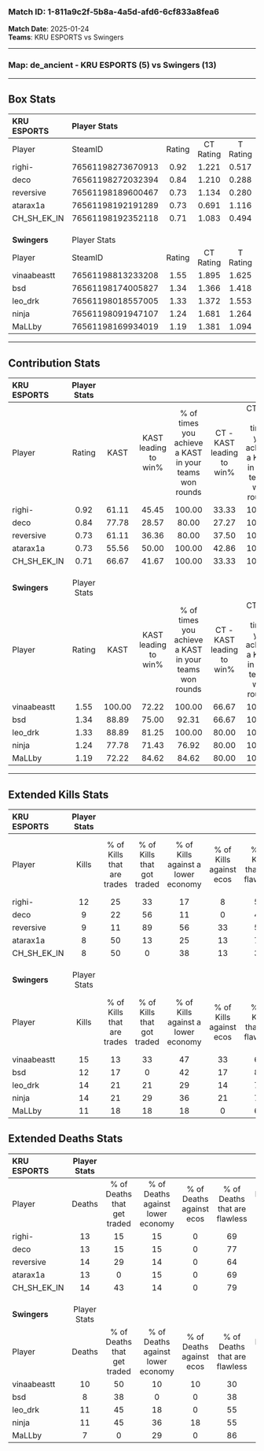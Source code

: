 ### Match ID: 1-811a9c2f-5b8a-4a5d-afd6-6cf833a8fea6  
**Match Date**: 2025-01-24  
**Teams**: KRU ESPORTS vs Swingers  

---  

### **Map**: de_ancient - KRU ESPORTS (5) vs Swingers (13)  
---  

## Box Stats  

| **KRU ESPORTS** | Player Stats      |        |           |          |        |      |       |         |        |      |     |
| :- | :- | :-: | :-: | :-: | :-: | :-: | :-: | :-: | :-: | :-: | :-: |
| Player          | SteamID           | Rating | CT Rating | T Rating |  KAST  | ADR  | Kills | Assists | Deaths | K/D  | HS% |
| righi-          | 76561198273670913 |  0.92  |   1.221   |  0.517   | 61.11  | 68.9 |  12   |    1    |   13   | 0.92 | 50  |
| deco            | 76561198272032394 |  0.84  |   1.210   |  0.288   | 77.78  | 46.5 |   9   |    2    |   13   | 0.69 | 33  |
| reversive       | 76561198189600467 |  0.73  |   1.134   |  0.280   | 61.11  | 59.1 |   9   |    3    |   14   | 0.64 | 33  |
| atarax1a        | 76561198192191289 |  0.73  |   0.691   |  1.116   | 55.56  | 77.8 |   8   |    3    |   13   | 0.62 | 75  |
| CH_SH_EK_IN     | 76561198192352118 |  0.71  |   1.083   |  0.494   | 66.67  | 52.8 |   8   |    4    |   14   | 0.57 | 37  |
|                 |                   |        |           |          |        |      |       |         |        |      |     |
|                 |                   |        |           |          |        |      |       |         |        |      |     |
|                 |                   |        |           |          |        |      |       |         |        |      |     |
| **Swingers**    | Player Stats      |        |           |          |        |      |       |         |        |      |     |
| Player          | SteamID           | Rating | CT Rating | T Rating |  KAST  | ADR  | Kills | Assists | Deaths | K/D  | HS% |
| vinaabeastt     | 76561198813233208 |  1.55  |   1.895   |  1.625   | 100.00 | 86.8 |  15   |   10    |   10   | 1.50 | 26  |
| bsd             | 76561198174005827 |  1.34  |   1.366   |  1.418   | 88.89  | 75.9 |  12   |    8    |   8    | 1.50 | 25  |
| leo_drk         | 76561198018557005 |  1.33  |   1.372   |  1.553   | 88.89  | 78.0 |  14   |    4    |   11   | 1.27 | 64  |
| ninja           | 76561198091947107 |  1.24  |   1.681   |  1.264   | 77.78  | 72.3 |  14   |    6    |   11   | 1.27 | 64  |
| MaLLby          | 76561198169934019 |  1.19  |   1.381   |  1.094   | 72.22  | 78.8 |  11   |    5    |   7    | 1.57 | 54  |
---  

## Contribution Stats  

| **KRU ESPORTS** | Player Stats |        |                      |                                                        |                           |                                                             |                          |                                                            |
| :- | :-: | :-: | :-: | :-: | :-: | :-: | :-: | :-: |
| Player          |    Rating    |  KAST  | KAST leading to win% | % of times you achieve a KAST in your teams won rounds | CT - KAST leading to win% | CT - % of times you achieve a KAST in your teams won rounds | T - KAST leading to win% | T - % of times you achieve a KAST in your teams won rounds |
| righi-          |     0.92     | 61.11  |        45.45         |                         100.00                         |           33.33           |                           100.00                            |          100.00          |                           100.00                           |
| deco            |     0.84     | 77.78  |        28.57         |                         80.00                          |           27.27           |                           100.00                            |          33.33           |                           50.00                            |
| reversive       |     0.73     | 61.11  |        36.36         |                         80.00                          |           37.50           |                           100.00                            |          33.33           |                           50.00                            |
| atarax1a        |     0.73     | 55.56  |        50.00         |                         100.00                         |           42.86           |                           100.00                            |          66.67           |                           100.00                           |
| CH_SH_EK_IN     |     0.71     | 66.67  |        41.67         |                         100.00                         |           33.33           |                           100.00                            |          66.67           |                           100.00                           |
|                 |              |        |                      |                                                        |                           |                                                             |                          |                                                            |
|                 |              |        |                      |                                                        |                           |                                                             |                          |                                                            |
|                 |              |        |                      |                                                        |                           |                                                             |                          |                                                            |
| **Swingers**    | Player Stats |        |                      |                                                        |                           |                                                             |                          |                                                            |
| Player          |    Rating    |  KAST  | KAST leading to win% | % of times you achieve a KAST in your teams won rounds | CT - KAST leading to win% | CT - % of times you achieve a KAST in your teams won rounds | T - KAST leading to win% | T - % of times you achieve a KAST in your teams won rounds |
| vinaabeastt     |     1.55     | 100.00 |        72.22         |                         100.00                         |           66.67           |                           100.00                            |          75.00           |                           100.00                           |
| bsd             |     1.34     | 88.89  |        75.00         |                         92.31                          |           66.67           |                           100.00                            |          80.00           |                           88.89                            |
| leo_drk         |     1.33     | 88.89  |        81.25         |                         100.00                         |           80.00           |                           100.00                            |          81.82           |                           100.00                           |
| ninja           |     1.24     | 77.78  |        71.43         |                         76.92                          |           80.00           |                           100.00                            |          66.67           |                           66.67                            |
| MaLLby          |     1.19     | 72.22  |        84.62         |                         84.62                          |           80.00           |                           100.00                            |          87.50           |                           77.78                            |
---  

## Extended Kills Stats  

| **KRU ESPORTS** | Player Stats |                            |                            |                                    |                         |                              |                                 |                                       |                    |           |
| :- | :-: | :-: | :-: | :-: | :-: | :-: | :-: | :-: | :-: | :-: |
| Player          |    Kills     | % of Kills that are trades | % of Kills that got traded | % of Kills against a lower economy | % of Kills against ecos | % of Kills that are flawless | % of Kills that are close duels | % of Kills that are assisted by flash | Pistol Round Kills | AWP Kills |
| righi-          |      12      |             25             |             33             |                 17                 |            8            |              50              |                0                |                   0                   |         0          |     2     |
| deco            |      9       |             22             |             56             |                 11                 |            0            |              44              |               22                |                   0                   |         0          |     1     |
| reversive       |      9       |             11             |             89             |                 56                 |           33            |              56              |               11                |                   0                   |         0          |     0     |
| atarax1a        |      8       |             50             |             13             |                 25                 |           13            |              75              |                0                |                   0                   |         0          |     4     |
| CH_SH_EK_IN     |      8       |             50             |             0              |                 38                 |           13            |              38              |               13                |                   0                   |         0          |     1     |
|                 |              |                            |                            |                                    |                         |                              |                                 |                                       |                    |           |
|                 |              |                            |                            |                                    |                         |                              |                                 |                                       |                    |           |
|                 |              |                            |                            |                                    |                         |                              |                                 |                                       |                    |           |
| **Swingers**    | Player Stats |                            |                            |                                    |                         |                              |                                 |                                       |                    |           |
| Player          |    Kills     | % of Kills that are trades | % of Kills that got traded | % of Kills against a lower economy | % of Kills against ecos | % of Kills that are flawless | % of Kills that are close duels | % of Kills that are assisted by flash | Pistol Round Kills | AWP Kills |
| vinaabeastt     |      15      |             13             |             33             |                 47                 |           33            |              67              |                0                |                   7                   |         0          |     2     |
| bsd             |      12      |             17             |             0              |                 42                 |           17            |              83              |                0                |                   8                   |         6          |     1     |
| leo_drk         |      14      |             21             |             21             |                 29                 |           14            |              71              |                0                |                   0                   |         0          |     2     |
| ninja           |      14      |             21             |             29             |                 36                 |           21            |              71              |                7                |                  14                   |         0          |     1     |
| MaLLby          |      11      |             18             |             18             |                 18                 |            0            |              64              |                9                |                   0                   |         0          |     2     |
## Extended Deaths Stats  

| **KRU ESPORTS** | Player Stats |                             |                                   |                          |                               |                            |                           |               |
| :- | :-: | :-: | :-: | :-: | :-: | :-: | :-: | :-: |
| Player          |    Deaths    | % of Deaths that get traded | % of Deaths against lower economy | % of Deaths against ecos | % of Deaths that are flawless | % of Deaths that are close | % of Deaths while blinded | Deaths to AWP |
| righi-          |      13      |             15              |                15                 |            0             |              69               |             8              |            15             |       1       |
| deco            |      13      |             15              |                15                 |            0             |              77               |             0              |             0             |       2       |
| reversive       |      14      |             29              |                14                 |            0             |              64               |             0              |             0             |       1       |
| atarax1a        |      13      |              0              |                15                 |            0             |              69               |             8              |             8             |       1       |
| CH_SH_EK_IN     |      14      |             43              |                14                 |            0             |              79               |             0              |             7             |       1       |
|                 |              |                             |                                   |                          |                               |                            |                           |               |
|                 |              |                             |                                   |                          |                               |                            |                           |               |
|                 |              |                             |                                   |                          |                               |                            |                           |               |
| **Swingers**    | Player Stats |                             |                                   |                          |                               |                            |                           |               |
| Player          |    Deaths    | % of Deaths that get traded | % of Deaths against lower economy | % of Deaths against ecos | % of Deaths that are flawless | % of Deaths that are close | % of Deaths while blinded | Deaths to AWP |
| vinaabeastt     |      10      |             50              |                10                 |            10            |              30               |             10             |             0             |       0       |
| bsd             |      8       |             38              |                 0                 |            0             |              38               |             13             |             0             |       0       |
| leo_drk         |      11      |             45              |                18                 |            0             |              55               |             9              |             0             |       0       |
| ninja           |      11      |             45              |                36                 |            18            |              55               |             9              |             0             |       0       |
| MaLLby          |      7       |              0              |                29                 |            0             |              86               |             0              |             0             |       0       |
